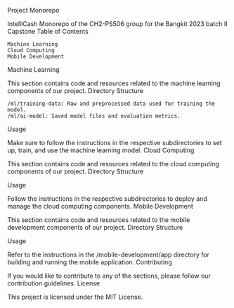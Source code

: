 Project Monorepo

IntelliCash Monorepo of the CH2-PS506 group for the Bangkit 2023 batch II Capstone
Table of Contents

    Machine Learning
    Cloud Computing
    Mobile Development

Machine Learning

This section contains code and resources related to the machine learning components of our project.
Directory Structure

    /ml/training-data: Raw and preprocessed data used for training the model.
    /ml/ai-model: Saved model files and evaluation metrics.

Usage

Make sure to follow the instructions in the respective subdirectories to set up, train, and use the machine learning model.
Cloud Computing

This section contains code and resources related to the cloud computing components of our project.
Directory Structure

Usage

Follow the instructions in the respective subdirectories to deploy and manage the cloud computing components.
Mobile Development

This section contains code and resources related to the mobile development components of our project.
Directory Structure

Usage

Refer to the instructions in the /mobile-development/app directory for building and running the mobile application.
Contributing

If you would like to contribute to any of the sections, please follow our contribution guidelines.
License

This project is licensed under the MIT License.

